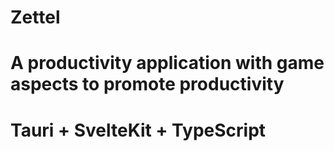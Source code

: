 # Zettel
A productivity application with game aspects to promote productivity
=======
# Tauri + SvelteKit + TypeScript
